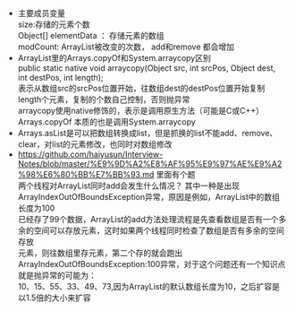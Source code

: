 - 主要成员变量  
  size:存储的元素个数    
  Object[] elementData ： 存储元素的数组  
  modCount: ArrayList被改变的次数， add和remove 都会增加  
- ArrayList里的Arrays.copyOf和System.arraycopy区别  
   public static native void arraycopy(Object src,  int  srcPos, Object dest, int destPos, int length);  
   表示从数组src的srcPos位置开始，往数组dest的destPos位置开始复制length个元素，复制的个数自己控制，否则抛异常  
   arraycopy使用native修饰的，表示是调用原生方法（可能是C或C++）  
   Arrays.copyOf 本质的也是调用System.arraycopy  
-  Arrays.asList是可以把数组转换成list，但是抓换的list不能add、remove、clear，对list的元素修改，也同时对数组修改
-  https://github.com/haiyusun/Interview-Notes/blob/master/%E9%9D%A2%E8%AF%95%E9%97%AE%E9%A2%98%E6%80%BB%E7%BB%93.md 里面有个题\
  两个线程对ArrayList同时add会发生什么情况？ 其中一种是出现ArrayIndexOutOfBoundsException异常，原因是例如，ArrayList中的数组长度为100\
  已经存了99个数据，ArrayList的add方法处理流程是先查看数组是否有一个多余的空间可以存放元素，这时如果两个线程同时检查了数组是否有多余的空间存放\
  元素，则往数组里存元素，第二个存的就会跑出ArrayIndexOutOfBoundsException:100异常，对于这个问题还有一个知识点就是抛异常的可能为：\
  10、15、55、33、49、73,因为ArrayList的默认数组长度为10，之后扩容是以1.5倍的大小来扩容
